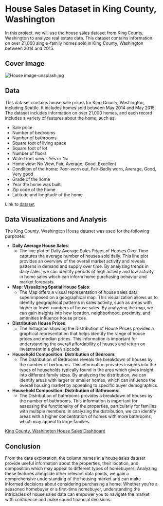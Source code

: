 # House Sales Dataset in King County, Washington

In this project, we will use the house sales dataset from King County, Washington to analyze real estate data. This dataset contains information on over 21,000 single-family homes sold in King County, Washington between 2014 and 2015. 
## Cover Image

![House image-unsplash.jpg](https://github.com/Perceive9019/TablueaDataVisualization_HouseSales/blob/main/House%20image-unsplash.jpg)
## Data
This dataset contains house sale prices for King County, Washington, including Seattle. It includes homes sold between May 2014 and May 2015. The dataset includes information on over 21,000 homes, and each record includes a variety of features about the home, such as:


- Sale price
- Number of bedrooms
- Number of bathrooms
- Square foot of living space
- Square foot of lot
- Number of floors
- Waterfront view - Yes or No
- Home view: No View, Fair, Average, Good, Excellent
- Condition of the home: Poor-worn out, Fair-Badly worn, Average, Good, Very good 
- Grade of the home
- Year the home was built.
- Zip code of the home
- Latitude and longitude of the home

Link to [dataset](https://www.kaggle.com/datasets/salaudeentaofeek/king-county-washington-house-sales-analysis)

## Data Visualizations and Analysis
The King County, Washington House dataset was used for the following purposes:

- **Daily Average House Sales**:
    - The line plot of Daily Average Sales Prices of Houses Over Time captures the average number of houses sold daily. This line plot provides an overview of the overall market activity and reveals patterns in demand and supply over time. By analyzing trends in daily sales, we can identify periods of high activity and low activity in home sales which can inform home purchasing behavior and market forecasts.
- **Map: Visualizing Spatial House Sales**:
    - The Map offers a visual representation of house sales data superimposed on a geographical map. This visualization allows us to identify geographical patterns in sales activity, such as areas with higher or lower numbers of house sales. By analyzing the map, we can gain insights into how location, neighborhood, proximity,  and amenities influence house prices.
- **Distribution House Prices**: 
    - The histogram showing the Distribution of House Prices provides a graphical representation that helps identify the range of house prices and median prices. This information is important for understanding the overall affordability of houses and return on investment in a given zipcode.
- **Household Composition: Distribution of Bedroom**:
    - The Distribution of Bedrooms reveals the breakdown of houses by the number of bedrooms. This information provides insights into the types of households typically found in the area which gives insight into different family sizes. By analyzing the distribution, we can identify areas with larger or smaller homes, which can influence the overall housing market by appealing to specific buyer demographics.
- **Household Composition: Distribution of Bathrooms**:
    - The Distribution of bathrooms provides a breakdown of houses by the number of bathrooms. This information is important for assessing the functionality of the properties, particularly for families with multiple members. In analyzing the distribution, we can identify areas with a higher concentration of homes with more bathrooms, which may appeal to large families.

 [King County, Washington House Sales Dashboard](https://public.tableau.com/views/KingCountyHouseSales_Dashboard/KingCountyHouseSales?:language=en-US&:display_count=n&:origin=viz_share_link)
 
## Conclusion
From the data exploration, the column names in a house sales dataset provide useful information about the properties, their location, and composition which may appeal to different types of homebuyers. Analyzing these features alongside other relevant data points, we gain a comprehensive understanding of the housing market and can make informed decisions about considering purchasing a home. Whether you’re a seasoned homebuyer or a first-time homebuyer, understanding the intricacies of house sales data can empower you to navigate the market with confidence and make sound financial decisions.
